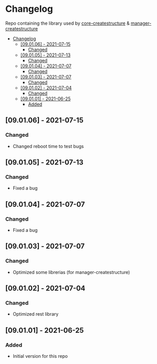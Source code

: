 # Changelog
Repo containing the library used by [core-createstructure](https://github.com/createstructure/core-createstructure) & [manager-createstructure](https://github.com/createstructure/manager-createstructure)

- [Changelog](#changelog)
  - [[09.01.06] - 2021-07-15](#090106---2021-07-15)
    - [Changed](#changed)
  - [[09.01.05] - 2021-07-13](#090105---2021-07-13)
    - [Changed](#changed-1)
  - [[09.01.04] - 2021-07-07](#090104---2021-07-07)
    - [Changed](#changed-2)
  - [[09.01.03] - 2021-07-07](#090103---2021-07-07)
    - [Changed](#changed-3)
  - [[09.01.02] - 2021-07-04](#090102---2021-07-04)
    - [Changed](#changed-4)
  - [[09.01.01] - 2021-06-25](#090101---2021-06-25)
    - [Added](#added)

## [09.01.06] - 2021-07-15
### Changed
- Changed reboot time to test bugs

## [09.01.05] - 2021-07-13
### Changed
- Fixed a bug

## [09.01.04] - 2021-07-07
### Changed
- Fixed a bug

## [09.01.03] - 2021-07-07
### Changed
- Optimized some librerias (for manager-createstructure)

## [09.01.02] - 2021-07-04
### Changed
- Optimized rest library

## [09.01.01] - 2021-06-25
### Added
- Initial version for this repo
